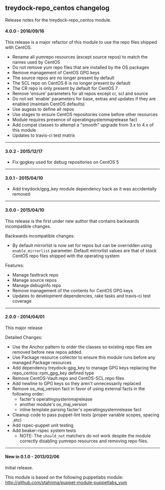 ## treydock-repo_centos changelog

Release notes for the treydock-repo_centos module.

#### 4.0.0 - 2016/09/16

This release is a major refactor of this module to use the repo files shipped with CentOS.

* Rename all yumrepo resources (except source repos) to match the names used by CentOS
* Do not remove yum repo files that are installed by the OS packages
* Remove management of CentOS GPG keys
* The source repos are no longer present by default
* The SCL repo on CentOS 6 is no longer present by default
* The CR repo is only present by default for CentOS 7
* Remove 'ensure' parameters for all repos except cr, scl and source
* Do not set 'enable' parameters for base, extras and updates if they are enabled (maintain CentOS defaults)
* Use augeas to define all repos
* Use stages to ensure CentOS repositories come before other resources
* Module requires presence of operatingsystemmajrelease fact
* Add compat classes to attempt a "smooth" upgrade from 3.x to 4.x of this module
* Updates to travis-ci test matrix

------------------------------------------

#### 3.0.2 - 2015/12/17

* Fix gpgkey used for debug repositories on CentOS 5

------------------------------------------

#### 3.0.1 - 2015/04/10

* Add treydock/gpg_key module dependency back as it was accidentally removed

------------------------------------------

#### 3.0.0 - 2015/04/10

This release is the first under new author that contains backwards incompatible changes.

Backwards incompatible changes:

* By default mirrorlist is now set for repos but can be overridden using `enable_mirrorlist` parameter.  Default mirrorlist values are that of stock CentOS repo files shipped with the operating system

Features:

* Manage fasttrack repo
* Manage source repos
* Manage debuginfo repo
* Remove management of the contents for CentOS GPG keys
* Updates to development dependencies, rake tasks and travis-ci test coverage

------------------------------------------

#### 2.0.0 - 2014/04/01

This major release

Detailed Changes:

* Use the Anchor pattern to order the classes so existing repo files are removed before new repos added.
* Use Package resource collector to ensure this module runs before any managed Package resources
* Add dependency treydock-gpg_key to manage GPG keys replacing the repo_centos::rpm_gpg_key defined type
* Remove CentOS-Vault.repo and CentOS-SCL.repo files
* Add newline to GPG keys so they aren't unnecessarily replaced
* Remove os_maj_version fact in favor of using external facts in the following order:
  * facter's operatingsystemmajrelease
  * another module's os_maj_version
  * inline template parsing facter's operatingsystemrelease fact
* Cleanup code to pass puppet-lint tests (proper variable scopes, spacing ,etc)
* Add rspec-puppet unit testing
* Add beaker-rspec system tests
  * NOTE: The `should_not` matchers do not work despite the module correctly disabling yumrepo resources and removing repo files.

------------------------------------------

#### New in 0.1.0 - 2013/02/06

Initial release.

This module is based on the following puppetlabs module: http://github.com/stahnma/puppet-module-puppetlabs_yum
